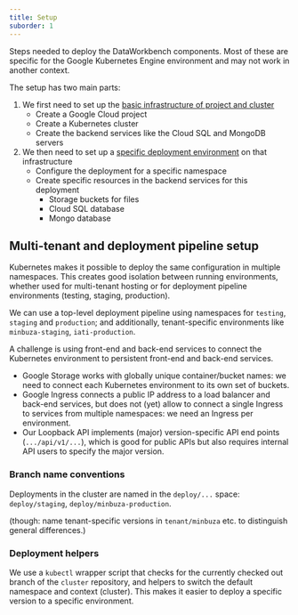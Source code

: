 ```yaml
---
title: Setup
suborder: 1
---
```


Steps needed to deploy the DataWorkbench components. Most of these are specific for the Google Kubernetes Engine environment and may not work in another context.

The setup has two main parts:

1. We first need to set up the [basic infrastructure of project and cluster](cluster)
   * Create a Google Cloud project
   * Create a Kubernetes cluster
   * Create the backend services like the Cloud SQL and MongoDB servers
2. We then need to set up a [specific deployment environment](environment) on that infrastructure
   * Configure the deployment for a specific namespace
   * Create specific resources in the backend services for this deployment
     * Storage buckets for files
     * Cloud SQL database
     * Mongo database

## Multi-tenant and deployment pipeline setup

Kubernetes makes it possible to deploy the same configuration in multiple namespaces. This creates good isolation between running environments, whether used for multi-tenant hosting or for deployment pipeline environments (testing, staging, production).

We can use a top-level deployment pipeline using namespaces for `testing`, `staging` and `production`; and additionally, tenant-specific environments like `minbuza-staging`, `iati-production`.

A challenge is using front-end and back-end services to connect the Kubernetes environment to persistent front-end and back-end services.

* Google Storage works with globally unique container/bucket names: we need to connect each Kubernetes environment to its own set of buckets.
* Google Ingress connects a public IP address to a load balancer and back-end services, but does not (yet) allow to connect a single Ingress to services from multiple namespaces: we need an Ingress per environment.
* Our Loopback API implements (major) version-specific API end points (`.../api/v1/...`), which is good for public APIs but also requires internal API users to specify the major version.

### Branch name conventions

Deployments in the cluster are named in the `deploy/...` space: `deploy/staging`, `deploy/minbuza-production`.

(though: name tenant-specific versions in `tenant/minbuza` etc. to distinguish general differences.)

### Deployment helpers

We use a `kubectl` wrapper script that checks for the currently checked out branch of the `cluster` repository, and helpers to switch the default namespace and context (cluster). This makes it easier to deploy a specific version to a specific environment.